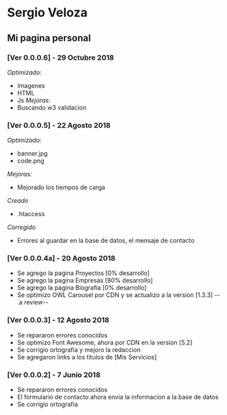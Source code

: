 # Sergio Veloza
## Mi pagina personal

### [Ver 0.0.0.6] - 29 Octubre 2018
*Optimizado:*
- Imagenes
- HTML
- Js
*Mejoras:*
- Buscando w3 validacion

### [Ver 0.0.0.5] - 22 Agosto 2018
*Optimizado:*
* banner.jpg
* code.png

*Mejoras:*
* Mejorado los tiempos de carga

*Creado*
* .htaccess

*Corregido*
* Errores al guardar en la base de datos, el mensaje de contacto

### [Ver 0.0.0.4a] - 20 Agosto 2018
* Se agrego la pagina Proyectos [0% desarrollo]
* Se agrego la pagina Empresas [80% desarrollo]
* Se agrego la pagina Biografia [0% desarrollo]
* Se optimizo OWL Carousel por CDN y se actualizo a la version [1.3.3] -- .a review--

### [Ver 0.0.0.3] - 12 Agosto 2018
* Se repararon errores conocidos
* Se optimizo Font Awesome, ahora por CDN en la version [5.2]
* Se corrigio ortografia y mejoro la redaccion
* Se agregaron links a los titulos de [Mis Servicios] 

### [Ver 0.0.0.2] - 7 Junio 2018
* Se repararon errores conocidos
* El formulario de contacto ahora envia la informacion a la base de datos
* Se corrigio ortografia